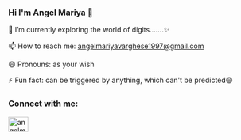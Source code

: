 ### Hi I'm Angel Mariya 👋
🌱 I’m currently exploring the world of digits.......✨

📫 How to reach me: angelmariyavarghese1997@gmail.com

😄 Pronouns: as your wish

⚡ Fun fact: can be triggered by anything, which can't be predicted😄

<h3 align="left">Connect with me:</h3>
<p align="left">
<a href="https://linkedin.com/in/angelmariyavarghese" target="blank"><img align="center" src="https://raw.githubusercontent.com/rahuldkjain/github-profile-readme-generator/master/src/images/icons/Social/linked-in-alt.svg" alt="angelmariyavarghese" height="30" width="40" /></a>
</p>

<!--
**mariyaangel/mariyaangel** is a ✨ _special_ ✨ repository because its `README.md` (this file) appears on your GitHub profile.

Here are some ideas to get you started:

- 🔭 I’m currently working on ...
- 🌱 I’m currently exploring the world of digits.......
- 👯 I’m looking to collaborate on ...
- 🤔 I’m looking for help with ...
- 💬 Ask me about ...
- 📫 How to reach me: angelmariyavarghese1997@gmail.com
- 😄 Pronouns: As you wish.....
- ⚡ Fun fact: Can be triggered by anything, which can't be predicted😄
-->
